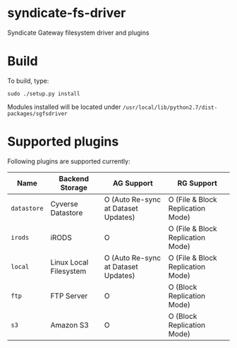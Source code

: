 # syndicate-fs-driver
Syndicate Gateway filesystem driver and plugins

Build
=====

To build, type:
```
sudo ./setup.py install
```

Modules installed will be located under `/usr/local/lib/python2.7/dist-packages/sgfsdriver`

Supported plugins
=================

Following plugins are supported currently:

| **Name** | **Backend Storage** | **AG Support** | **RG Support** |
| -------------| ----------- | ----------- | ----------- |
| `datastore` | Cyverse Datastore | O (Auto Re-sync at Dataset Updates) | O (File & Block Replication Mode) |
| `irods` | iRODS | O | O (File & Block Replication Mode) |
| `local` | Linux Local Filesystem | O (Auto Re-sync at Dataset Updates) | O (File & Block Replication Mode) |
| `ftp` | FTP Server | O | O (Block Replication Mode) |
| `s3` | Amazon S3 | O | O (Block Replication Mode) |
